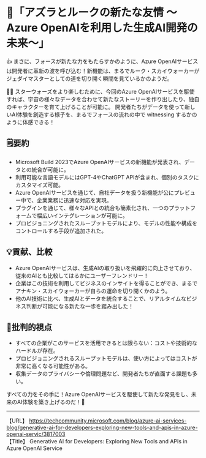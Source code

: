 # 🌌「アズラとルークの新たな友情 ～Azure OpenAIを利用した生成AI開発の未来～」

👍 まさに、フォースが新たな力をもたらすかのように、Azure OpenAIサービスは開発者に革新の波を呼び込む！新機能は、まるでルーク・スカイウォーカーがジェダイマスターとしての道を切り開く瞬間を見ているかのようだ。

🙋‍♂️ スターウォーズをより楽しむために、今回のAzure OpenAIサービスを駆使すれば、宇宙の様々なデータを合わせて新たなストーリーを作り出したり、独自のキャラクターを育て上げることが可能に。 開発者たちがデータを使って新しいAI体験を創造する様子を、まるでフォースの流れの中で witnessing するかのように体感できる！

## 🗒️要約

- Microsoft Build 2023でAzure OpenAIサービスの新機能が発表され、データとの統合が可能に。
- 利用可能な言語モデルにはGPT-4やChatGPT APIが含まれ、個別のタスクにカスタマイズ可能。
- Azure OpenAIサービスを通じて、自社データを扱う新機能が公にプレビュー中で、企業業務に迅速な対応を実現。
- プラグインを通じて、様々なAPIとの統合も簡素化され、一つのプラットフォームで幅広いインテグレーションが可能に。
- プロビジョニングされたスループットモデルにより、モデルの性能や構成をコントロールする手段が追加された。

## 💡貢献、比較

- Azure OpenAIサービスは、生成AIの取り扱いを飛躍的に向上させており、従来のAIとも比較してはるかにユーザーフレンドリー！
- 企業はこの技術を利用してビジネスのインサイトを得ることができ、まるでアナキン・スカイウォーカーが自らの運命を切り開くかのよう。
- 他のAI技術に比べ、生成AIとデータを統合することで、リアルタイムなビジネス判断が可能になる新たな一歩を踏み出した！

## 🤔批判的視点

- すべての企業がこのサービスを活用できるとは限らない：コストや技術的なハードルが存在。
- プロビジョニングされるスループットモデルは、使い方によってはコストが非常に高くなる可能性がある。
- 収集データのプライバシーや倫理問題など、開発者たちが直面する課題も多い。

すべての力をその手に！Azure OpenAIサービスを駆使して新たな発見をし、未来のAI体験を築き上げるのだ！🚀

---

【URL】 <https://techcommunity.microsoft.com/blog/azure-ai-services-blog/generative-ai-for-developers-exploring-new-tools-and-apis-in-azure-openai-servic/3817003><br>
【Title】 Generative AI for Developers: Exploring New Tools and APIs in Azure OpenAI Service

